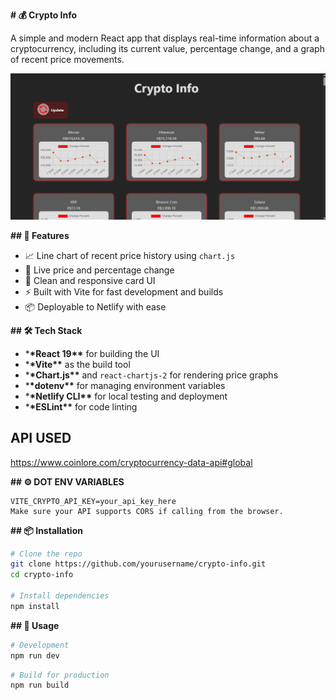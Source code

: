 **# 💰 Crypto Info**

A simple and modern React app that displays real-time information about a cryptocurrency, including its current value, percentage change, and a graph of recent price movements.

![screenshot](src/assets/home-page.png)

**## 🚀 Features**

- 📈 Line chart of recent price history using `chart.js`
- 🔄 Live price and percentage change
- 🎨 Clean and responsive card UI
- ⚡ Built with Vite for fast development and builds
- 📦 Deployable to Netlify with ease

**## 🛠️ Tech Stack**

- \***\*React 19\*\*** for building the UI
- \***\*Vite\*\*** as the build tool
- \***\*Chart.js\*\*** and `react-chartjs-2` for rendering price graphs
- \***\*dotenv\*\*** for managing environment variables
- \***\*Netlify CLI\*\*** for local testing and deployment
- \***\*ESLint\*\*** for code linting

## API USED

https://www.coinlore.com/cryptocurrency-data-api#global

**## ⚙️ DOT ENV VARIABLES**

```
VITE_CRYPTO_API_KEY=your_api_key_here
Make sure your API supports CORS if calling from the browser.
```

**## 📦 Installation**

```bash
# Clone the repo
git clone https://github.com/yourusername/crypto-info.git
cd crypto-info

# Install dependencies
npm install
```

**## 🔧 Usage**

```bash
# Development
npm run dev
```

```bash
# Build for production
npm run build
```
